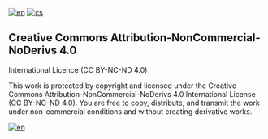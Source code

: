[![en](https://img.shields.io/badge/lang-en-red.svg)](https://github.com/PepikVaio/remarkable_re-Minder?tab=License-1-ov-file)
[![cs](https://img.shields.io/badge/lang-cs-springgreen.svg)](https://github.com/PepikVaio/remarkable_re-Minder/blob/main/.language_cs/LICENSE.cs.md)


## Creative Commons Attribution-NonCommercial-NoDerivs 4.0
International Licence (CC BY-NC-ND 4.0)

This work is protected by copyright and licensed under the Creative Commons Attribution-NonCommercial-NoDerivs 4.0 International License (CC BY-NC-ND 4.0). You are free to copy, distribute, and transmit the work under non-commercial conditions and without creating derivative works.

[![en](https://img.shields.io/badge/details-en-red.svg)](https://creativecommons.org/licenses/by-nc-nd/4.0/)

